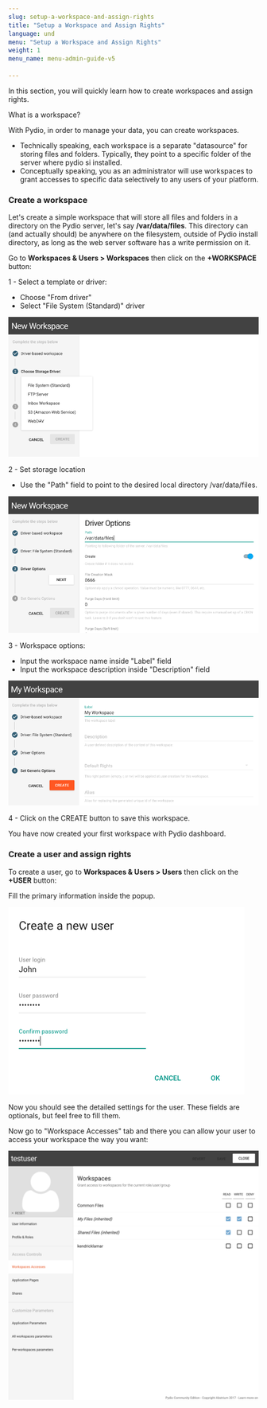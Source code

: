 ```yaml
---
slug: setup-a-workspace-and-assign-rights
title: "Setup a Workspace and Assign Rights"
language: und
menu: "Setup a Workspace and Assign Rights"
weight: 1
menu_name: menu-admin-guide-v5

---
```


In this section, you will quickly learn how to create workspaces and assign rights.

What is a workspace?

With Pydio, in order to manage your data, you can create workspaces. 
- Technically speaking, each workspace is a separate
"datasource" for storing files and folders. Typically, they point to a specific folder of the server where pydio si installed.
- Conceptually speaking, you as an administrator will use workspaces to grant accesses to specific data selectively to any users of your platform.

### Create a workspace

Let's create a simple workspace that will store all files and folders in a directory on the Pydio server, let's say **/var/data/files**. This
directory can (and actually should) be anywhere on the filesystem, outside of Pydio install directory, as long as the web server software has a write permission on it.

Go to **Workspaces & Users > Workspaces** then click on the **+WORKSPACE** button:

1 - Select a template or driver:
- Choose "From driver"
- Select "File System (Standard)" driver

![](../images/2_getting_started/workspace_select_driver.png)

2 - Set storage location

- Use the "Path" field to point to the desired local directory /var/data/files. 

![](../images/2_getting_started/workspace_setup_path.png)

3 - Workspace options:

- Input the workspace name inside "Label" field
- Input the workspace description inside "Description" field

![](../images/2_getting_started/workspace_setup_label.png)

4 - Click on the CREATE button to save this workspace.

You have now created your first workspace with Pydio dashboard.

### Create a user and assign rights

To create a user, go to **Workspaces & Users > Users** then click on the **+USER** button:

Fill the primary information inside the popup.

![](../images/2_getting_started/user_create.png)

Now you should see the detailed settings for the user.
These fields are optionals, but feel free to fill them.

Now go to "Workspace Accesses" tab and there you can allow your user to access your workspace the way you want:

![](../images/2_getting_started/user_permission.png)
